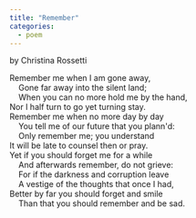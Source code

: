 ```yaml
---
title: "Remember"
categories:
  - poem
---
```

by Christina Rossetti

Remember me when I am gone away,<br>
&nbsp;&nbsp;&nbsp;&nbsp;Gone far away into the silent land;<br>
&nbsp;&nbsp;&nbsp;&nbsp;When you can no more hold me by the hand,<br>
Nor I half turn to go yet turning stay.<br>
Remember me when no more day by day<br>
&nbsp;&nbsp;&nbsp;&nbsp;You tell me of our future that you plann'd:<br>
&nbsp;&nbsp;&nbsp;&nbsp;Only remember me; you understand<br>
It will be late to counsel then or pray.<br>
Yet if you should forget me for a while<br>
&nbsp;&nbsp;&nbsp;&nbsp;And afterwards remember, do not grieve:<br>
&nbsp;&nbsp;&nbsp;&nbsp;For if the darkness and corruption leave<br>
&nbsp;&nbsp;&nbsp;&nbsp;A vestige of the thoughts that once I had,<br>
Better by far you should forget and smile<br>
&nbsp;&nbsp;&nbsp;&nbsp;Than that you should remember and be sad.

